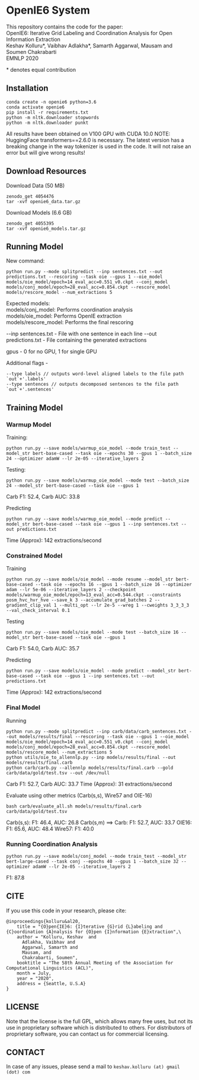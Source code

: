 # OpenIE6 System 

This repository contains the code for the paper:\
OpenIE6: Iterative Grid Labeling and Coordination Analysis for Open Information Extraction\
Keshav Kolluru*, Vaibhav Adlakha*, Samarth Aggarwal, Mausam and Soumen Chakrabarti\
EMNLP 2020

\* denotes equal contribution

## Installation
```
conda create -n openie6 python=3.6
conda activate openie6
pip install -r requirements.txt
python -m nltk.downloader stopwords
python -m nltk.downloader punkt 
```

All results have been obtained on V100 GPU with CUDA 10.0
NOTE: HuggingFace transformers==2.6.0 is necessary. The latest version has a breaking change in the way tokenizer is used in the code. It will not raise an error but will give wrong results!

## Download Resources
Download Data (50 MB)
```
zenodo_get 4054476
tar -xvf openie6_data.tar.gz
```

Download Models (6.6 GB)
```
zenodo_get 4055395
tar -xvf openie6_models.tar.gz
```
<!-- wget www.cse.iitd.ac.in/~kskeshav/oie6_models.tar.gz
tar -xvf oie6_models.tar.gz
wget www.cse.iitd.ac.in/~kskeshav/oie6_data.tar.gz
tar -xvf oie6_data.tar.gz
wget www.cse.iitd.ac.in/~kskeshav/rescore_model.tar.gz
tar -xvf rescore_model.tar.gz
mv rescore_model models/ -->

## Running Model

New command:
```
python run.py --mode splitpredict --inp sentences.txt --out predictions.txt --rescoring --task oie --gpus 1 --oie_model models/oie_model/epoch=14_eval_acc=0.551_v0.ckpt --conj_model models/conj_model/epoch=28_eval_acc=0.854.ckpt --rescore_model models/rescore_model --num_extractions 5 
```

Expected models: \
models/conj_model: Performs coordination analysis \
models/oie_model: Performs OpenIE extraction \
models/rescore_model: Performs the final rescoring 

--inp sentences.txt - File with one sentence in each line 
--out predictions.txt - File containing the generated extractions

gpus - 0 for no GPU, 1 for single GPU

Additional flags -
```
--type labels // outputs word-level aligned labels to the file path `out`+'.labels'
--type sentences // outputs decomposed sentences to the file path `out`+'.sentences'
```

## Training Model

### Warmup Model
Training:
```
python run.py --save models/warmup_oie_model --mode train_test --model_str bert-base-cased --task oie --epochs 30 --gpus 1 --batch_size 24 --optimizer adamW --lr 2e-05 --iterative_layers 2
```

Testing:
```
python run.py --save models/warmup_oie_model --mode test --batch_size 24 --model_str bert-base-cased --task oie --gpus 1
```
Carb F1: 52.4, Carb AUC: 33.8


Predicting
```
python run.py --save models/warmup_oie_model --mode predict --model_str bert-base-cased --task oie --gpus 1 --inp sentences.txt --out predictions.txt
```

Time (Approx): 142 extractions/second

### Constrained Model
Training
```
python run.py --save models/oie_model --mode resume --model_str bert-base-cased --task oie --epochs 16 --gpus 1 --batch_size 16 --optimizer adam --lr 5e-06 --iterative_layers 2 --checkpoint models/warmup_oie_model/epoch=13_eval_acc=0.544.ckpt --constraints posm_hvc_hvr_hve --save_k 3 --accumulate_grad_batches 2 --gradient_clip_val 1 --multi_opt --lr 2e-5 --wreg 1 --cweights 3_3_3_3 --val_check_interval 0.1
```

Testing
```
python run.py --save models/oie_model --mode test --batch_size 16 --model_str bert-base-cased --task oie --gpus 1 
```
Carb F1: 54.0, Carb AUC: 35.7

Predicting
```
python run.py --save models/oie_model --mode predict --model_str bert-base-cased --task oie --gpus 1 --inp sentences.txt --out predictions.txt
```

Time (Approx): 142 extractions/second

### Final Model

Running
```
python run.py --mode splitpredict --inp carb/data/carb_sentences.txt --out models/results/final --rescoring --task oie --gpus 1 --oie_model models/oie_model/epoch=14_eval_acc=0.551_v0.ckpt --conj_model models/conj_model/epoch=28_eval_acc=0.854.ckpt --rescore_model models/rescore_model --num_extractions 5 
python utils/oie_to_allennlp.py --inp models/results/final --out models/results/final.carb
python carb/carb.py --allennlp models/results/final.carb --gold carb/data/gold/test.tsv --out /dev/null
```
Carb F1: 52.7, Carb AUC: 33.7
Time (Approx): 31 extractions/second

Evaluate using other metrics (Carb(s,s), Wire57 and OIE-16)
```
bash carb/evaluate_all.sh models/results/final.carb carb/data/gold/test.tsv
```

Carb(s,s): F1: 46.4, AUC: 26.8
Carb(s,m) ==> Carb: F1: 52.7, AUC: 33.7
OIE16: F1: 65.6, AUC: 48.4
Wire57: F1: 40.0

### Running Coordination Analysis
```
python run.py --save models/conj_model --mode train_test --model_str bert-large-cased --task conj --epochs 40 --gpus 1 --batch_size 32 --optimizer adamW --lr 2e-05 --iterative_layers 2
```

F1: 87.8

## CITE
If you use this code in your research, please cite:

```
@inproceedings{kolluru&al20,
    title = "{O}pen{IE}6: {I}terative {G}rid {L}abeling and {C}oordination {A}nalysis for {O}pen {I}nformation {E}xtraction",\
    author = "Kolluru, Keshav  and
      Adlakha, Vaibhav and
      Aggarwal, Samarth and
      Mausam, and
      Chakrabarti, Soumen",
    booktitle = "The 58th Annual Meeting of the Association for Computational Linguistics (ACL)",
    month = July,
    year = "2020",
    address = {Seattle, U.S.A}
}
```


## LICENSE

Note that the license is the full GPL, which allows many free uses, but not its use in proprietary software which is distributed to others. For distributors of proprietary software, you can contact us for commercial licensing.

## CONTACT

In case of any issues, please send a mail to ```keshav.kolluru (at) gmail (dot) com```

